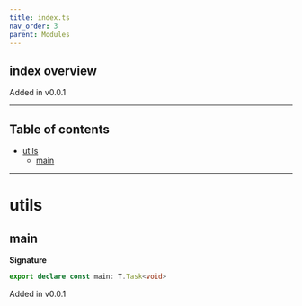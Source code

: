 ```yaml
---
title: index.ts
nav_order: 3
parent: Modules
---
```


## index overview

Added in v0.0.1

---

<h2 class="text-delta">Table of contents</h2>

- [utils](#utils)
  - [main](#main)

---

# utils

## main

**Signature**

```ts
export declare const main: T.Task<void>
```

Added in v0.0.1
